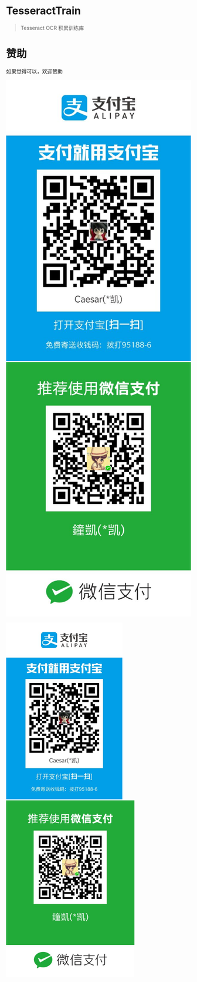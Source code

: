 # TesseractTrain

> Tesseract OCR 积累训练库

# 赞助

如果觉得可以，欢迎赞助

![支付宝](PayImage/aPay.jpg)![微信](PayImage/wPay.jpg)

<img src="PayImage/aPay.jpg" style="zoom:50%">
<img src="PayImage/wPay.jpg" style="zoom:50%">